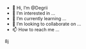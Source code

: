 - 👋 Hi, I’m @Degrii
- 👀 I’m interested in ...
- 🌱 I’m currently learning ...
- 💞️ I’m looking to collaborate on ...
- 📫 How to reach me ...

<!---
Degrii/Degrii is a ✨ special ✨ repository because its `README.md` (this file) appears on your GitHub profile.
You can click the Preview link to take a look at your changes.
--->
8j

